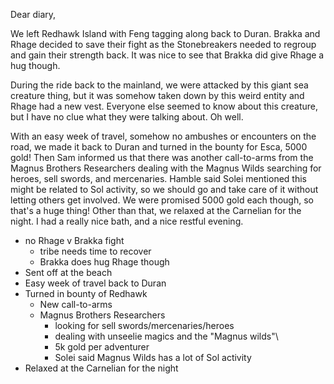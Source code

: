 Dear diary,

We left Redhawk Island with Feng tagging along back to Duran. Brakka and Rhage
decided to save their fight as the Stonebreakers needed to regroup and gain
their strength back. It was nice to see that Brakka did give Rhage a hug though.

During the ride back to the mainland, we were attacked by this giant sea
creature thing, but it was somehow taken down by this weird entity and Rhage had
a new vest. Everyone else seemed to know about this creature, but I have no clue
what they were talking about. Oh well.

With an easy week of travel, somehow no ambushes or encounters on the road, we
made it back to Duran and turned in the bounty for Esca, 5000 gold! Then Sam
informed us that there was another call-to-arms from the Magnus Brothers
Researchers dealing with the Magnus Wilds searching for heroes, sell swords, and
mercenaries. Hamble said Solei mentioned this might be related to Sol activity,
so we should go and take care of it without letting others get involved. We were
promised 5000 gold each though, so that's a huge thing! Other than that, we
relaxed at the Carnelian for the night. I had a really nice bath, and a nice
restful evening.

- no Rhage v Brakka fight
  - tribe needs time to recover
  - Brakka does hug Rhage though
- Sent off at the beach
- Easy week of travel back to Duran
- Turned in bounty of Redhawk
  - New call-to-arms
  - Magnus Brothers Researchers
    - looking for sell swords/mercenaries/heroes
    - dealing with unseelie magics and the "Magnus wilds"\
    - 5k gold per adventurer
    - Solei said Magnus Wilds has a lot of Sol activity
- Relaxed at the Carnelian for the night
<!--Level Up-->
